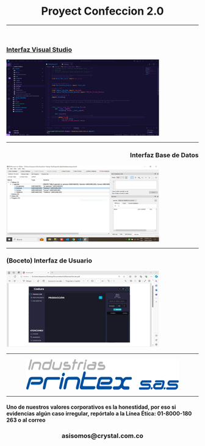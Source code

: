 <h1 align = "center">Proyect Confeccion 2.0</h1>
<hr>
<br>
<p align="center">
  <a href="" rel="noopener">
</p>
<div>
<p align="left">
<h3  align="left">Interfaz Visual Studio</h3>
<img width=400px height=200px src="/images/Captura.PNG" alt="Project logo"></a>
</p>
<hr>
<p align="right">
<h3 align="right">Interfaz Base de Datos</h3>
  <img width=400px height=200px src="/images/CapturaBasedeDatos.PNG" alt="Descripción de la imagen">
  </p>
</div>
<hr>
<h3>(Boceto) Interfaz de Usuario</h3>
 <img width=400px height=200px src="/images/CapturaBoceto.PNG" alt="">
<hr>
<p align="center">
<img width=400px height=80px src="/images/Logo Printex [Convertido].png" alt="Project logo"></a>
</p>
<hr>
<h4>Uno de nuestros valores corporativos es la honestidad, por eso si evidencias algún caso irregular, repórtalo a la Línea Ética: 01-8000-180 263 o al correo</h4><h3 align="center">asisomos@crystal.com.co</h3>
</a>


